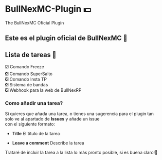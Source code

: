 # BullNexMC-Plugin 💵
The BullNexMC Oficial Plugin  

## Este es el plugin oficial de BullNexMC 🙂  

## Lista de tareas 💯  
☑️ Comando Freeze  
❎ Comando SuperSalto  
❎ Comando Insta TP  
❎ Sistema de bandas  
❎ Webhook para la web de BullNexRP

### Como añadir una tarea?  
Si quieres que añada una tarea, o tienes una sugerencia para el plugin tan solo ve al apartado de **Issues** y añade un issue  
con el siguiente formato:  

+ **Title** El titulo de la tarea  
- **Leave a comment** Describe la tarea  
  
Trataré de incluir la tarea a la lista lo más pronto posible, si es buena claro!🙂

